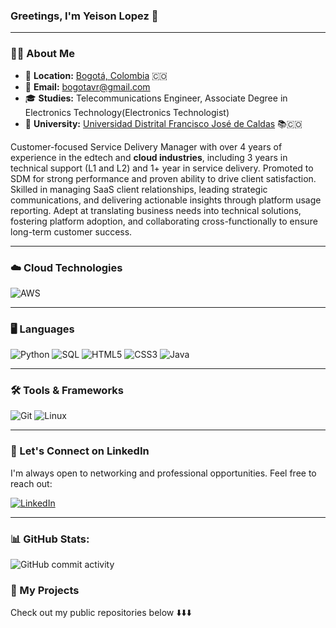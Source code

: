 ### **Greetings, I'm Yeison Lopez 👋**

---

### 🧑‍💻 **About Me**

- 📍 **Location:** <a href="https://www.google.com/maps/search/bogot%C3%A1/@4.6486259,-74.2478946,11z" target="_blank">Bogotá, Colombia</a> 🇨🇴  
- 📧 **Email:** [bogotavr@gmail.com](bogotavr@gmail.com) 
- 🎓 **Studies:** Telecommunications Engineer, Associate Degree in Electronics Technology(Electronics Technologist)
- 🏫 **University:** [Universidad Distrital Francisco José de Caldas](https://www.udistrital.edu.co/inicio) 📚🇨🇴 



Customer-focused Service Delivery Manager with over 4 years of experience in the edtech and **cloud industries**, including 3 years in technical support (L1 and L2) and 1+ year in service delivery. Promoted to SDM for strong performance and proven ability to drive client satisfaction. Skilled in managing SaaS client relationships, leading strategic communications, and delivering actionable insights through platform usage reporting. Adept at translating business needs into technical solutions, fostering platform adoption, and collaborating cross-functionally to ensure long-term customer success. 

---
### :cloud: **Cloud Technologies**
![AWS](https://img.shields.io/badge/AWS-232F3E?style=for-the-badge&logo=amazonaws&logoColor=white)

---

### 🖥️ **Languages**
![Python](https://img.shields.io/badge/Python-3776AB?style=for-the-badge&logo=python&logoColor=white)
![SQL](https://img.shields.io/badge/SQL-316192?style=for-the-badge&logo=postgresql&logoColor=white)
![HTML5](https://img.shields.io/badge/HTML5-E34F26?style=for-the-badge&logo=html5&logoColor=white)
![CSS3](https://img.shields.io/badge/CSS3-1572B6?style=for-the-badge&logo=css3&logoColor=white)
![Java](https://img.shields.io/badge/Java-ED8B00?style=for-the-badge&logo=openjdk&logoColor=white)

---

### 🛠️ **Tools & Frameworks**
![Git](https://img.shields.io/badge/Git-F05032?style=for-the-badge&logo=git&logoColor=white)
![Linux](https://img.shields.io/badge/Linux-FCC624?style=for-the-badge&logo=linux&logoColor=black)

---

### 📇 Let's Connect on LinkedIn

I'm always open to networking and professional opportunities. Feel free to reach out:

[![LinkedIn](https://img.shields.io/badge/LinkedIn-0077B5?style=for-the-badge&logo=linkedin&logoColor=white)](https://www.linkedin.com/in/yeison-lopez-646174153/)

---

### 📊 GitHub Stats:

![GitHub commit activity](https://img.shields.io/github/commit-activity/m/Yeison-Lopez/Yeison-Lopez)


### 📂 My Projects

Check out my public repositories below ⬇️⬇️⬇️